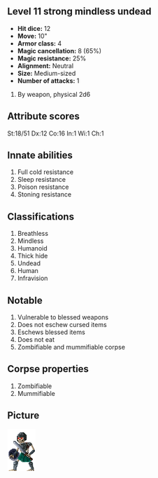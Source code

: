 ## Level 11 strong mindless undead

- **Hit dice:** 12
- **Move:** 10"
- **Armor class:** 4
- **Magic cancellation:** 8 (65%)
- **Magic resistance:** 25%
- **Alignment:** Neutral
- **Size:** Medium-sized
- **Number of attacks:** 1
1. By weapon, physical 2d6

## Attribute scores

St:18/51 Dx:12 Co:16 In:1 Wi:1 Ch:1

## Innate abilities

1. Full cold resistance
2. Sleep resistance
3. Poison resistance
4. Stoning resistance

## Classifications

1. Breathless
2. Mindless
3. Humanoid
4. Thick hide
5. Undead
6. Human
7. Infravision

## Notable

1. Vulnerable to blessed weapons
2. Does not eschew cursed items
3. Eschews blessed items
4. Does not eat
5. Zombifiable and mummifiable corpse

## Corpse properties

1. Zombifiable
2. Mummifiable

## Picture

![Skeleton warrior](https://github.com/hyvanmielenpelit/GnollHackTileSet/blob/main/Monsters/skeleton_warrior/skeleton_warrior.png)

